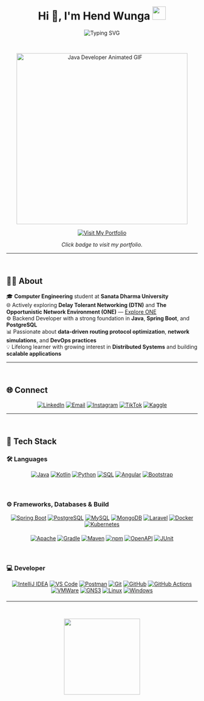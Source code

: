 <!-- Profile Heading with Typing Animation -->
<h1 align="center">Hi 👋, I'm Hend Wunga <img src="https://media.giphy.com/media/hvRJCLFzcasrR4ia7z/giphy.gif" width="35px"></h1>  
<p align="center">
  <img src="https://readme-typing-svg.demolab.com?lines=Computer+Engineering+Student;DevOps+Practitioner;Backend+Developer;DTN+%26+Network+Simulations&center=true&width=500&height=45&color=36BCF7&vCenter=true&pause=1000&size=22" alt="Typing SVG" />
</p>  
</br>

<p align="center">
  <a href="https://portopad.vercel.app/" target="_blank" rel="noopener noreferrer">
    <img src="https://media.giphy.com/media/qgQUggAC3Pfv687qPC/giphy.gif" width="450px" alt="Java Developer Animated GIF" />
  </a>
</p>


<div align="center">
  <a href="https://portopad.vercel.app/" title="Visit My Portfolio" target="_blank" rel="noopener noreferrer">
   <img src="https://img.shields.io/badge/Portfolio-000000?style=for-the-badge&logo=google-chrome&logoColor=white" alt="Visit My Portfolio"/>

  </a>
  <p><em>Click badge to visit my portfolio.</em></p>
</div>



---
</br>

## 🧑‍💻 About

🎓 **Computer Engineering** student at **Sanata Dharma University**  
🌐 Actively exploring **Delay Tolerant Networking (DTN)** and **The Opportunistic Network Environment (ONE)** — [Explore ONE](https://akeranen.github.io/the-one/)  
⚙️ Backend Developer with a strong foundation in **Java**, **Spring Boot**, and **PostgreSQL**  
📊 Passionate about **data-driven routing protocol optimization**, **network simulations**, and **DevOps practices**  
💡 Lifelong learner with growing interest in **Distributed Systems** and building **scalable applications**


---
</br>

## 🌐 Connect  
<p align="center">
  <a href="https://www.linkedin.com/in/hendro-wunga-91b5a5258/"><img src="https://img.shields.io/badge/LinkedIn-0A66C2?style=for-the-badge&logo=linkedin&logoColor=white" alt="LinkedIn"/></a>  
  <a href="mailto:hendrowunga073@gmail.com"><img src="https://img.shields.io/badge/Email-EA4335?style=for-the-badge&logo=gmail&logoColor=white" alt="Email"/></a>  
  <a href="https://www.instagram.com/hendrowunga7/"><img src="https://img.shields.io/badge/Instagram-E4405F?style=for-the-badge&logo=instagram&logoColor=white" alt="Instagram"/></a>  
  <a href="https://www.tiktok.com/@hend_tech"><img src="https://img.shields.io/badge/TikTok-000000?style=for-the-badge&logo=tiktok&logoColor=white" alt="TikTok"/></a>  
  <a href="https://www.kaggle.com/hendrowunga"><img src="https://img.shields.io/badge/Kaggle-20BEFF?style=for-the-badge&logo=kaggle&logoColor=white" alt="Kaggle"/></a>  
</p>  


---
</br>

## 🚀 Tech Stack  

### 🛠️ Languages  
<p align="center" style="margin-bottom: 20px;">
  <a href="https://docs.oracle.com/javase/tutorial/"><img alt="Java" src="https://img.shields.io/badge/Java-ED8B00?style=for-the-badge&logo=java&logoColor=white" /></a>
  <a href="https://kotlinlang.org/docs/home.html"><img alt="Kotlin" src="https://img.shields.io/badge/Kotlin-7F52FF?style=for-the-badge&logo=kotlin&logoColor=white" /></a>
  <a href="https://docs.python.org/3/"><img alt="Python" src="https://img.shields.io/badge/Python-3776AB?style=for-the-badge&logo=python&logoColor=white" /></a>
  <a href="https://www.postgresql.org/docs/"><img alt="SQL" src="https://img.shields.io/badge/SQL-07405E?style=for-the-badge&logo=postgresql&logoColor=white" /></a>
  <a href="https://angular.io/docs"><img alt="Angular" src="https://img.shields.io/badge/Angular-DD0031?style=for-the-badge&logo=angular&logoColor=white" /></a>
  <a href="https://getbootstrap.com/docs/5.0/getting-started/introduction/"><img alt="Bootstrap" src="https://img.shields.io/badge/Bootstrap-7952B3?style=for-the-badge&logo=bootstrap&logoColor=white" /></a>
</p>  
</br>

### ⚙️ Frameworks, Databases & Build 
<p align="center" style="margin-bottom: 20px;">
  <a href="https://docs.spring.io/spring-boot/docs/current/reference/html/"><img alt="Spring Boot" src="https://img.shields.io/badge/Spring_Boot-6DB33F?style=for-the-badge&logo=spring-boot&logoColor=white" /></a>
  <a href="https://www.postgresql.org/docs/"><img alt="PostgreSQL" src="https://img.shields.io/badge/PostgreSQL-316192?style=for-the-badge&logo=postgresql&logoColor=white" /></a>
  <a href="https://dev.mysql.com/doc/"><img alt="MySQL" src="https://img.shields.io/badge/MySQL-4479A1?style=for-the-badge&logo=mysql&logoColor=white" /></a>
  <a href="https://www.mongodb.com/docs/"><img alt="MongoDB" src="https://img.shields.io/badge/MongoDB-47A248?style=for-the-badge&logo=mongodb&logoColor=white" /></a>
  <a href="https://laravel.com/docs"><img alt="Laravel" src="https://img.shields.io/badge/Laravel-F05340?style=for-the-badge&logo=laravel&logoColor=white" /></a>
  <a href="https://docs.docker.com/"><img alt="Docker" src="https://img.shields.io/badge/Docker-0DB7ED?style=for-the-badge&logo=docker&logoColor=white" /></a>
  <a href="https://kubernetes.io/docs/home/"><img alt="Kubernetes" src="https://img.shields.io/badge/Kubernetes-326CE5?style=for-the-badge&logo=kubernetes&logoColor=white" /></a>
</p>
<p align="center" style="margin-bottom: 20px;">
  <a href="https://httpd.apache.org/docs/"><img alt="Apache" src="https://img.shields.io/badge/Apache-D22128?style=for-the-badge&logo=apache&logoColor=white" /></a>
  <a href="https://docs.gradle.org/current/userguide/userguide.html"><img alt="Gradle" src="https://img.shields.io/badge/Gradle-02303A?style=for-the-badge&logo=gradle&logoColor=white" /></a>
  <a href="https://maven.apache.org/guides/index.html"><img alt="Maven" src="https://img.shields.io/badge/Maven-C71A36?style=for-the-badge&logo=apache-maven&logoColor=white" /></a>
  <a href="https://docs.npmjs.com/"><img alt="npm" src="https://img.shields.io/badge/npm-CB3837?style=for-the-badge&logo=npm&logoColor=white" /></a>
  <a href="https://swagger.io/docs/specification/about/"><img alt="OpenAPI" src="https://img.shields.io/badge/OpenAPI-6BA539?style=for-the-badge&logo=openapiinitiative&logoColor=white" /></a>
  <a href="https://junit.org/junit5/docs/current/user-guide/"><img alt="JUnit" src="https://img.shields.io/badge/JUnit-25A162?style=for-the-badge&logo=java&logoColor=white" /></a>
</p>  
</br>

### 💻 Developer  
<p align="center" style="margin-bottom: 20px;">
  <a href="https://www.jetbrains.com/idea/documentation/"><img alt="IntelliJ IDEA" src="https://img.shields.io/badge/IntelliJ_IDEA-000000?style=for-the-badge&logo=intellij-idea&logoColor=white" /></a>
  <a href="https://code.visualstudio.com/docs"><img alt="VS Code" src="https://img.shields.io/badge/VS_Code-0078D4?style=for-the-badge&logo=visual-studio-code&logoColor=white" /></a>
  <a href="https://learning.postman.com/docs/getting-started/introduction/"><img alt="Postman" src="https://img.shields.io/badge/Postman-FF6C37?style=for-the-badge&logo=postman&logoColor=white" /></a>
  <a href="https://git-scm.com/doc"><img alt="Git" src="https://img.shields.io/badge/Git-F05032?style=for-the-badge&logo=git&logoColor=white" /></a>
  <a href="https://docs.github.com/"><img alt="GitHub" src="https://img.shields.io/badge/GitHub-181717?style=for-the-badge&logo=github&logoColor=white" /></a>
  <a href="https://docs.github.com/actions"><img alt="GitHub Actions" src="https://img.shields.io/badge/GitHub_Actions-2088FF?style=for-the-badge&logo=github-actions&logoColor=white" /></a>
  <a href="https://docs.vmware.com/en/VMware-Workstation-Pro/index.html"><img alt="VMWare" src="https://img.shields.io/badge/VMWare_Workstation_Pro-607078?style=for-the-badge&logo=vmware&logoColor=white" /></a>
  <a href="https://docs.gns3.com/"><img alt="GNS3" src="https://img.shields.io/badge/GNS3-007ACC?style=for-the-badge&logo=gns3&logoColor=white" /></a>
  <a href="https://ubuntu.com/tutorials"><img alt="Linux" src="https://img.shields.io/badge/Linux-FCC624?style=for-the-badge&logo=linux&logoColor=black" /></a>
  <a href="https://learn.microsoft.com/en-us/windows/"><img alt="Windows" src="https://img.shields.io/badge/Windows-0078D6?style=for-the-badge&logo=windows&logoColor=white" /></a>
</p>


---
</br>

<p align="center">
  <img src="https://github-readme-stats.vercel.app/api?username=hendwunga&show_icons=true&theme=radical&hide=stars&count_private=true&bg_color=000000&title_color=00bfff&text_color=ffffff&icon_color=00bfff" height="200"/>
</p>



</br>

